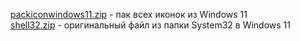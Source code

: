 [packiconwindows11.zip](https://github.com/windows11help/windows11/raw/main/%D0%B8%D0%BA%D0%BE%D0%BD%D0%BA%D0%B8/packiconwindows11.zip) - пак всех иконок из Windows 11
<br>
[shell32.zip](https://github.com/windows11help/windows11/raw/main/%D0%B8%D0%BA%D0%BE%D0%BD%D0%BA%D0%B8/shell32.zip) - оригинальный файл из папки System32 в Windows 11
